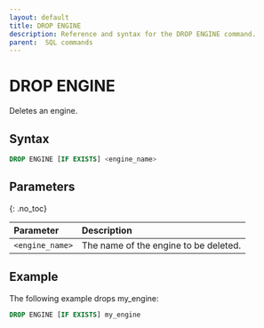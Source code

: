 ```yaml
---
layout: default
title: DROP ENGINE
description: Reference and syntax for the DROP ENGINE command.
parent:  SQL commands
---
```


# DROP ENGINE
Deletes an engine.

## Syntax

```sql
DROP ENGINE [IF EXISTS] <engine_name>
```
## Parameters 
{: .no_toc}   

| Parameter       | Description                           |
| :--------------- | :------------------------------------- |
| `<engine_name>` | The name of the engine to be deleted. |

## Example
The following example drops my_engine:

```sql
DROP ENGINE [IF EXISTS] my_engine
```